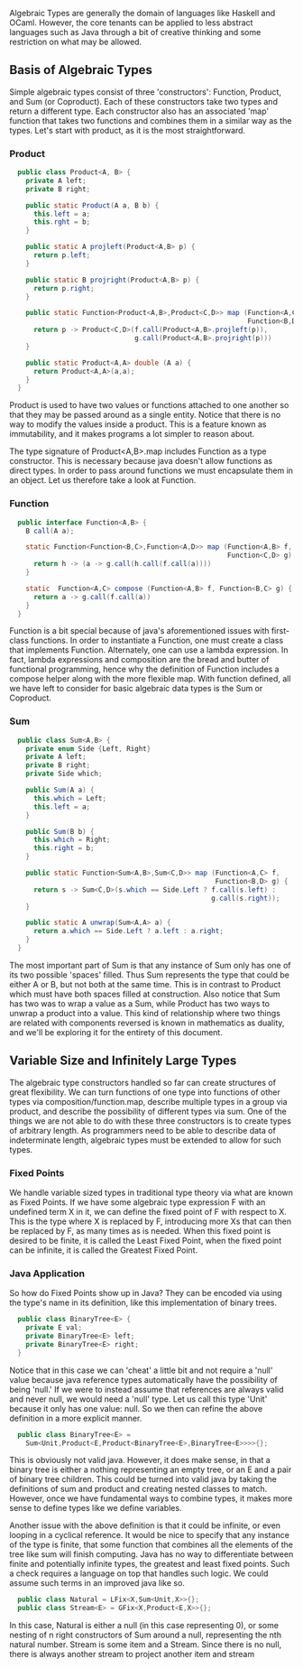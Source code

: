 Algebraic Types are generally the domain of languages like Haskell and OCaml.
However, the core tenants can be applied to less abstract languages such as Java
through a bit of creative thinking and some restriction on what may be allowed.

## Basis of Algebraic Types

Simple algebraic types consist of three 'constructors': Function, Product, and
Sum (or Coproduct). Each of these constructors take two types and return a
different type. Each constructor also has an associated 'map' function that
takes two functions and combines them in a similar way as the types. Let's start
with product, as it is the most straightforward.

### Product
```java
  public class Product<A, B> {
    private A left;
    private B right;

    public static Product(A a, B b) {
      this.left = a;
      this.rght = b;
    }

    public static A projleft(Product<A,B> p) {
      return p.left;
    }

    public static B projright(Product<A,B> p) {
      return p.right;
    }

    public static Function<Product<A,B>,Product<C,D>> map (Function<A,C> f,
                                                           Function<B,D> g) {
      return p -> Product<C,D>(f.call(Product<A,B>.projleft(p)),
                               g.call(Product<A,B>.projright(p)))
    }

    public static Product<A,A> double (A a) {
      return Product<A,A>(a,a);
    }
  }
```
Product is used to have two values or functions attached to one another so that
they may be passed around as a single entity. Notice that there is no way to
modify the values inside a product. This is a feature known as immutability, and
it makes programs a lot simpler to reason about.

The type signature of Product<A,B>.map includes Function as a type constructor.
This is necessary because java doesn't allow functions as direct types. In order
to pass around functions we must encapsulate them in an object. Let us therefore
take a look at Function.

### Function
```java
  public interface Function<A,B> {
    B call(A a);

    static Function<Function<B,C>,Function<A,D>> map (Function<A,B> f,
                                                      Function<C,D> g) {
      return h -> (a -> g.call(h.call(f.call(a))))
    }

    static  Function<A,C> compose (Function<A,B> f, Function<B,C> g) {
      return a -> g.call(f.call(a))
    }
  }
```
Function is a bit special because of java's aforementioned issues with
first-class functions. In order to instantiate a Function, one must create a
class that implements Function. Alternately, one can use a lambda expression.
In fact, lambda expressions and composition are the bread and butter of
functional programming, hence why the definition of Function includes a compose
helper along with the more flexible map. With function defined, all we have left
to consider for basic algebraic data types is the Sum or Coproduct.

### Sum
```java
  public class Sum<A,B> {
    private enum Side {Left, Right}
    private A left;
    private B right;
    private Side which;

    public Sum(A a) {
      this.which = Left;
      this.left = a;
    }

    public Sum(B b) {
      this.which = Right;
      this.right = b;
    }

    public static Function<Sum<A,B>,Sum<C,D>> map (Function<A,C> f,
                                                   Function<B,D> g) {
      return s -> Sum<C,D>(s.which == Side.Left ? f.call(s.left) :
                                                  g.call(s.right));
    }

    public static A unwrap(Sum<A,A> a) {
      return a.which == Side.Left ? a.left : a.right;
    }
  }
```
The most important part of Sum is that any instance of Sum only has one of its
two possible 'spaces' filled. Thus Sum represents the type that could be either
A or B, but not both at the same time. This is in contrast to Product which must
have both spaces filled at construction. Also notice that Sum has two was to
wrap a value as a Sum, while Product has two ways to unwrap a product into a
value. This kind of relationship where two things are related with components
reversed is known in mathematics as duality, and we'll be exploring it for the
entirety of this document.

## Variable Size and Infinitely Large Types

The algebraic type constructors handled so far can create structures of great
flexibility. We can turn functions of one type into functions of other types via
composition/function.map, describe multiple types in a group via product, and
describe the possibility of different types via sum. One of the things we are
not able to do with these three constructors is to create types of arbitrary
length. As programmers need to be able to describe data of indeterminate length,
algebraic types must be extended to allow for such types.

### Fixed Points

We handle variable sized types in traditional type theory via what are known as
Fixed Points. If we have some algebraic type expression F with an undefined term
X in it, we can define the fixed point of F with respect to X. This is the type
where X is replaced by F, introducing more Xs that can then be replaced by F, as
many times as is needed. When this fixed point is desired to be finite, it is
called the Least Fixed Point, when the fixed point can be infinite, it is called
the Greatest Fixed Point.

### Java Application

So how do Fixed Points show up in Java? They can be encoded via using the type's
name in its definition, like this implementation of binary trees.

```java
  public class BinaryTree<E> {
    private E val;
    private BinaryTree<E> left;
    private BinaryTree<E> right;
  }
```

Notice that in this case we can 'cheat' a little bit and not require a 'null'
value because java reference types automatically have the possibility of being
'null.' If we were to instead assume that references are always valid and never
null, we would need a 'null' type. Let us call this type 'Unit' because it only
has one value: null. So we then can refine the above definition in a more
explicit manner.

```java
  public class BinaryTree<E> =
    Sum<Unit,Product<E,Product<BinaryTree<E>,BinaryTree<E>>>>{};
```

This is obviously not valid java. However, it does make sense, in that a binary
tree is either a nothing representing an empty tree, or an E and a pair of
binary tree children. This could be turned into valid java by taking the
definitions of sum and product and creating nested classes to match. However,
once we have fundamental ways to combine types, it makes more sense to define
types like we define variables.

Another issue with the above definition is that it could be infinite, or even
looping in a cyclical reference. It would be nice to specify that any instance
of the type is finite, that some function that combines all the elements of the
tree like sum will finish computing. Java has no way to differentiate between
finite and potentially infinite types, the greatest and least fixed points. Such
a check requires a language on top that handles such logic. We could assume such
terms in an improved java like so.

```java
  public class Natural = LFix<X,Sum<Unit,X>>{};
  public class Stream<E> = GFix<X,Product<E,X>>{};
```

In this case, Natural is either a null (in this case representing 0), or some
nesting of n right constructors of Sum around a null, representing the nth
natural number. Stream is some item and a Stream. Since there is no null, there
is always another stream to project another item and stream 
